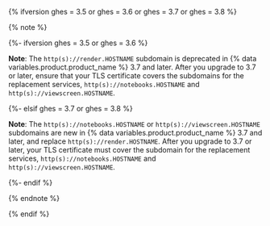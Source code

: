 {% ifversion ghes = 3.5 or ghes = 3.6 or ghes = 3.7 or ghes = 3.8 %}

{% note %}

{%- ifversion ghes = 3.5 or ghes = 3.6 %}

**Note**: The `http(s)://render.HOSTNAME` subdomain is deprecated in {% data variables.product.product_name %} 3.7 and later. After you upgrade to 3.7 or later, ensure that your TLS certificate covers the subdomains for the replacement services, `http(s)://notebooks.HOSTNAME` and `http(s)://viewscreen.HOSTNAME`.

{%- elsif ghes = 3.7 or ghes = 3.8 %}

**Note**: The `http(s)://notebooks.HOSTNAME` or `http(s)://viewscreen.HOSTNAME` subdomains are new in {% data variables.product.product_name %} 3.7 and later, and replace `http(s)://render.HOSTNAME`. After you upgrade to 3.7 or later, your TLS certificate must cover the subdomain for the replacement services, `http(s)://notebooks.HOSTNAME` and `http(s)://viewscreen.HOSTNAME`.

{%- endif %}

{% endnote %}

{% endif %}
